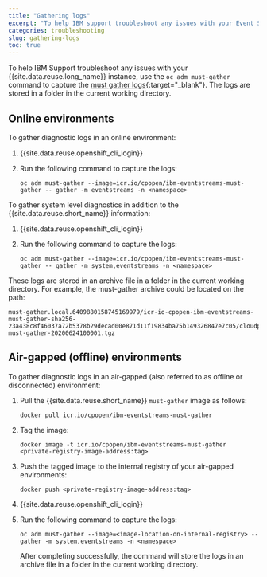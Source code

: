 ```yaml
---
title: "Gathering logs"
excerpt: "To help IBM support troubleshoot any issues with your Event Streams installation, run the log gathering script."
categories: troubleshooting
slug: gathering-logs
toc: true
---
```


To help IBM Support troubleshoot any issues with your {{site.data.reuse.long_name}} instance, use the `oc adm must-gather` command to capture the [must gather logs](https://docs.openshift.com/container-platform/4.11/support/gathering-cluster-data.html){:target="_blank"}. The logs are stored in a folder in the current working directory.

## Online environments

To gather diagnostic logs in an online environment:

1. {{site.data.reuse.openshift_cli_login}}
2. Run the following command to capture the logs:

   `oc adm must-gather --image=icr.io/cpopen/ibm-eventstreams-must-gather -- gather -m eventstreams -n <namespace>`

To gather system level diagnostics in addition to the {{site.data.reuse.short_name}} information:

1. {{site.data.reuse.openshift_cli_login}}
2. Run the following command to capture the logs:

   `oc adm must-gather --image=icr.io/cpopen/ibm-eventstreams-must-gather -- gather -m system,eventstreams -n <namespace>`

These logs are stored in an archive file in a folder in the current working directory.
For example, the must-gather archive could be located on the path:
```
must-gather.local.6409880158745169979/icr-io-cpopen-ibm-eventstreams-must-gather-sha256-23a438c8f46037a72b5378b29decad00e871d11f19834ba75b149326847e7c05/cloudpak-must-gather-20200624100001.tgz
```

## Air-gapped (offline) environments

To gather diagnostic logs in an air-gapped (also referred to as offline or disconnected) environment:

1. Pull the {{site.data.reuse.short_name}} `must-gather` image as follows:

   `docker pull icr.io/cpopen/ibm-eventstreams-must-gather`

2. Tag the image:

   `docker image -t icr.io/cpopen/ibm-eventstreams-must-gather <private-registry-image-address:tag>`

3. Push the tagged image to the internal registry of your air-gapped environments:

   `docker push <private-registry-image-address:tag>`

4. {{site.data.reuse.openshift_cli_login}}
5. Run the following command to capture the logs:

   `oc adm must-gather --image=<image-location-on-internal-registry> -- gather -m system,eventstreams -n <namespace>`

   After completing successfully, the command will store the logs in an archive file in a folder in the current working directory.

